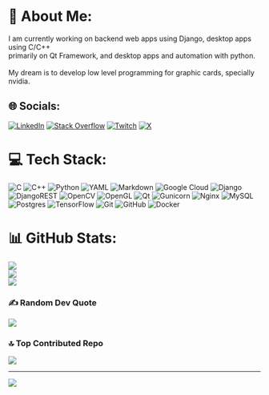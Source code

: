 # 💫 About Me:
I am currently working on backend web apps using Django, desktop apps using C/C++ <br>primarily on Qt Framework, and desktop apps and automation with python.<br><br>My dream is to develop low level programming for graphic cards, specially nvidia.


## 🌐 Socials:
[![LinkedIn](https://img.shields.io/badge/LinkedIn-%230077B5.svg?logo=linkedin&logoColor=white)](https://www.linkedin.com/in/juan-steve-sobalvarro-guerrero-2b9bbb326/) [![Stack Overflow](https://img.shields.io/badge/-Stackoverflow-FE7A16?logo=stack-overflow&logoColor=white)](https://stackoverflow.com/users/26459610) [![Twitch](https://img.shields.io/badge/Twitch-%239146FF.svg?logo=Twitch&logoColor=white)](https://twitch.tv/juanxd4516) [![X](https://img.shields.io/badge/X-black.svg?logo=X&logoColor=white)](https://x.com/JuanSobalvarroG) 

# 💻 Tech Stack:
![C](https://img.shields.io/badge/c-%2300599C.svg?style=flat&logo=c&logoColor=white) ![C++](https://img.shields.io/badge/c++-%2300599C.svg?style=flat&logo=c%2B%2B&logoColor=white) ![Python](https://img.shields.io/badge/python-3670A0?style=flat&logo=python&logoColor=ffdd54) ![YAML](https://img.shields.io/badge/yaml-%23ffffff.svg?style=flat&logo=yaml&logoColor=151515) ![Markdown](https://img.shields.io/badge/markdown-%23000000.svg?style=flat&logo=markdown&logoColor=white) ![Google Cloud](https://img.shields.io/badge/GoogleCloud-%234285F4.svg?style=flat&logo=google-cloud&logoColor=white) ![Django](https://img.shields.io/badge/django-%23092E20.svg?style=flat&logo=django&logoColor=white) ![DjangoREST](https://img.shields.io/badge/DJANGO-REST-ff1709?style=flat&logo=django&logoColor=white&color=ff1709&labelColor=gray) ![OpenCV](https://img.shields.io/badge/opencv-%23white.svg?style=flat&logo=opencv&logoColor=white) ![OpenGL](https://img.shields.io/badge/OpenGL-%23FFFFFF.svg?style=flat&logo=opengl) ![Qt](https://img.shields.io/badge/Qt-%23217346.svg?style=flat&logo=Qt&logoColor=white) ![Gunicorn](https://img.shields.io/badge/gunicorn-%298729.svg?style=flat&logo=gunicorn&logoColor=white) ![Nginx](https://img.shields.io/badge/nginx-%23009639.svg?style=flat&logo=nginx&logoColor=white) ![MySQL](https://img.shields.io/badge/mysql-4479A1.svg?style=flat&logo=mysql&logoColor=white) ![Postgres](https://img.shields.io/badge/postgres-%23316192.svg?style=flat&logo=postgresql&logoColor=white) ![TensorFlow](https://img.shields.io/badge/TensorFlow-%23FF6F00.svg?style=flat&logo=TensorFlow&logoColor=white) ![Git](https://img.shields.io/badge/git-%23F05033.svg?style=flat&logo=git&logoColor=white) ![GitHub](https://img.shields.io/badge/github-%23121011.svg?style=flat&logo=github&logoColor=white) ![Docker](https://img.shields.io/badge/docker-%230db7ed.svg?style=flat&logo=docker&logoColor=white)
# 📊 GitHub Stats:
![](https://github-readme-stats.vercel.app/api?username=JuanSobalvarro&theme=dark&hide_border=true&include_all_commits=true&count_private=true)<br/>
![](https://github-readme-streak-stats.herokuapp.com/?user=JuanSobalvarro&theme=dark&hide_border=true)<br/>
![](https://github-readme-stats.vercel.app/api/top-langs/?username=JuanSobalvarro&theme=dark&hide_border=true&include_all_commits=true&count_private=true&layout=compact)

### ✍️ Random Dev Quote
![](https://quotes-github-readme.vercel.app/api?type=horizontal&theme=dark)

### 🔝 Top Contributed Repo
![](https://github-contributor-stats.vercel.app/api?username=JuanSobalvarro&limit=5&theme=dark&combine_all_yearly_contributions=true)

---
[![](https://visitcount.itsvg.in/api?id=JuanSobalvarro&icon=0&color=0)](https://visitcount.itsvg.in)

<!-- Proudly created with GPRM ( https://gprm.itsvg.in ) -->
